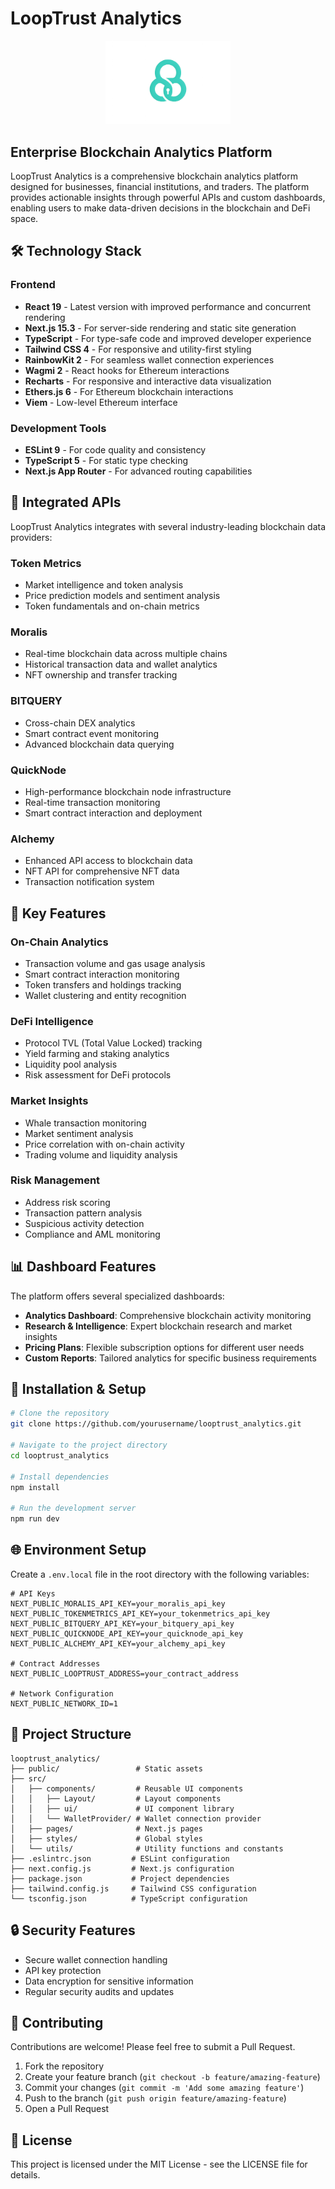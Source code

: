 
# LoopTrust Analytics

<p align="center">
  <img src="/public/LoopTrustAnalytics_Logo.png" alt="LoopTrust Analytics Logo" width="200" />
</p>

## Enterprise Blockchain Analytics Platform

LoopTrust Analytics is a comprehensive blockchain analytics platform designed for businesses, financial institutions, and traders. The platform provides actionable insights through powerful APIs and custom dashboards, enabling users to make data-driven decisions in the blockchain and DeFi space.

## 🛠️ Technology Stack

### Frontend
- **React 19** - Latest version with improved performance and concurrent rendering
- **Next.js 15.3** - For server-side rendering and static site generation
- **TypeScript** - For type-safe code and improved developer experience
- **Tailwind CSS 4** - For responsive and utility-first styling
- **RainbowKit 2** - For seamless wallet connection experiences
- **Wagmi 2** - React hooks for Ethereum interactions
- **Recharts** - For responsive and interactive data visualization
- **Ethers.js 6** - For Ethereum blockchain interactions
- **Viem** - Low-level Ethereum interface

### Development Tools
- **ESLint 9** - For code quality and consistency
- **TypeScript 5** - For static type checking
- **Next.js App Router** - For advanced routing capabilities

## 🔌 Integrated APIs

LoopTrust Analytics integrates with several industry-leading blockchain data providers:

### Token Metrics
- Market intelligence and token analysis
- Price prediction models and sentiment analysis
- Token fundamentals and on-chain metrics

### Moralis
- Real-time blockchain data across multiple chains
- Historical transaction data and wallet analytics
- NFT ownership and transfer tracking

### BITQUERY
- Cross-chain DEX analytics
- Smart contract event monitoring
- Advanced blockchain data querying

### QuickNode
- High-performance blockchain node infrastructure
- Real-time transaction monitoring
- Smart contract interaction and deployment

### Alchemy
- Enhanced API access to blockchain data
- NFT API for comprehensive NFT data
- Transaction notification system

## 🚀 Key Features

### On-Chain Analytics
- Transaction volume and gas usage analysis
- Smart contract interaction monitoring
- Token transfers and holdings tracking
- Wallet clustering and entity recognition

### DeFi Intelligence
- Protocol TVL (Total Value Locked) tracking
- Yield farming and staking analytics
- Liquidity pool analysis
- Risk assessment for DeFi protocols

### Market Insights
- Whale transaction monitoring
- Market sentiment analysis
- Price correlation with on-chain activity
- Trading volume and liquidity analysis

### Risk Management
- Address risk scoring
- Transaction pattern analysis
- Suspicious activity detection
- Compliance and AML monitoring

## 📊 Dashboard Features

The platform offers several specialized dashboards:

- **Analytics Dashboard**: Comprehensive blockchain activity monitoring
- **Research & Intelligence**: Expert blockchain research and market insights
- **Pricing Plans**: Flexible subscription options for different user needs
- **Custom Reports**: Tailored analytics for specific business requirements

## 🔧 Installation & Setup

```bash
# Clone the repository
git clone https://github.com/yourusername/looptrust_analytics.git

# Navigate to the project directory
cd looptrust_analytics

# Install dependencies
npm install

# Run the development server
npm run dev
```

## 🌐 Environment Setup

Create a `.env.local` file in the root directory with the following variables:

```
# API Keys
NEXT_PUBLIC_MORALIS_API_KEY=your_moralis_api_key
NEXT_PUBLIC_TOKENMETRICS_API_KEY=your_tokenmetrics_api_key
NEXT_PUBLIC_BITQUERY_API_KEY=your_bitquery_api_key
NEXT_PUBLIC_QUICKNODE_API_KEY=your_quicknode_api_key
NEXT_PUBLIC_ALCHEMY_API_KEY=your_alchemy_api_key

# Contract Addresses
NEXT_PUBLIC_LOOPTRUST_ADDRESS=your_contract_address

# Network Configuration
NEXT_PUBLIC_NETWORK_ID=1
```

## 📝 Project Structure

```
looptrust_analytics/
├── public/                 # Static assets
├── src/
│   ├── components/         # Reusable UI components
│   │   ├── Layout/         # Layout components
│   │   ├── ui/             # UI component library
│   │   └── WalletProvider/ # Wallet connection provider
│   ├── pages/              # Next.js pages
│   ├── styles/             # Global styles
│   └── utils/              # Utility functions and constants
├── .eslintrc.json         # ESLint configuration
├── next.config.js         # Next.js configuration
├── package.json           # Project dependencies
├── tailwind.config.js     # Tailwind CSS configuration
└── tsconfig.json          # TypeScript configuration
```

## 🔒 Security Features

- Secure wallet connection handling
- API key protection
- Data encryption for sensitive information
- Regular security audits and updates

## 🤝 Contributing

Contributions are welcome! Please feel free to submit a Pull Request.

1. Fork the repository
2. Create your feature branch (`git checkout -b feature/amazing-feature`)
3. Commit your changes (`git commit -m 'Add some amazing feature'`)
4. Push to the branch (`git push origin feature/amazing-feature`)
5. Open a Pull Request

## 📄 License

This project is licensed under the MIT License - see the LICENSE file for details.


